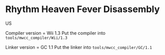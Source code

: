 # Rhythm Heaven Fever Disassembly
US

Compiler version = Wii 1.3
Put the compiler into `tools/mwcc_compiler/Wii/1.3`

Linker version = GC 1.1
Put the linker into `tools/mwcc_compiler/GC/1.1`

